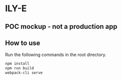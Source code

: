 # ILY-E

## POC mockup - not a production app

## How to use

Run the following commands in the root directory.

```bash
npm install
npm run build
webpack-cli serve
```